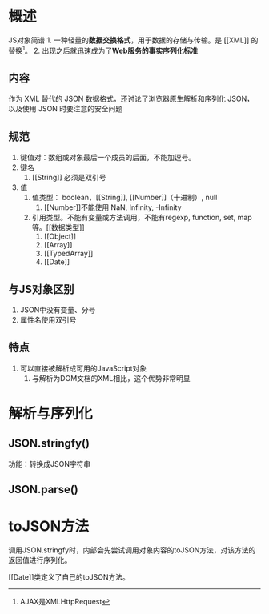 # 概述
JS对象简谱
	1. 一种轻量的**数据交换格式**，用于数据的存储与传输。是 [[XML]] 的替换[^1]。
	2. 出现之后就迅速成为了**Web服务的事实序列化标准**
## 内容
作为 XML 替代的 JSON 数据格式，还讨论了浏览器原生解析和序列化 JSON，以及使用 JSON 时要注意的安全问题
## 规范
1. 键值对：数组或对象最后一个成员的后面，不能加逗号。
2. 键名
	1. [[String]] 必须是双引号
3. 值
	1. 值类型： boolean，[[String]], [[Number]]（十进制）, null
		1. [[Number]]不能使用 NaN, Infinity, -Infinity
	2. 引用类型。不能有变量或方法调用，不能有regexp, function, set, map等。[[数据类型]]
		1. [[Object]] 
		2. [[Array]] 
		3. [[TypedArray]] 
		4. [[Date]] 
## 与JS对象区别
1. JSON中没有变量、分号
2. 属性名使用双引号
## 特点
1. 可以直接被解析成可用的JavaScript对象
	1. 与解析为DOM文档的XML相比，这个优势非常明显
# 解析与序列化
## JSON.stringfy()
功能：转换成JSON字符串

## JSON.parse()

# toJSON方法
调用JSON.stringfy时，内部会先尝试调用对象内容的toJSON方法，对该方法的返回值进行序列化。

[[Date]]类定义了自己的toJSON方法。

[^1]: AJAX是XMLHttpRequest
